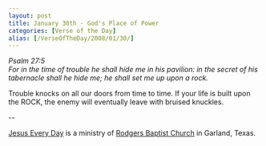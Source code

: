 ```yaml
---
layout: post
title: January 30th - God's Place of Power
categories: [Verse of the Day]
alias: [/VerseOfTheDay/2008/01/30/]
---
```


_Psalm 27:5  
For in the time of trouble he shall hide me in his pavilion: in the
secret of his tabernacle shall he hide me; he shall set me up upon a
rock._

Trouble knocks on all our doors from time to time. If your life is
built upon the ROCK, the enemy will eventually leave with bruised
knuckles.

 --

<a href=http://jesuseveryday.net>Jesus Every Day</a> is a ministry of <a href=http://rodgersbaptist.net>Rodgers Baptist Church</a> in Garland, Texas.
